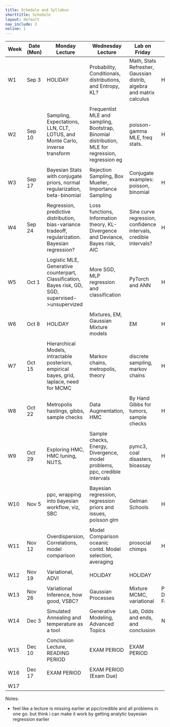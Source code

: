 ```yaml
---
title: Schedule and Syllabus
shorttitle: Schedule
layout: default
nav_include: 2
noline: 1
---
```


| Week | Date (Mon) | Monday Lecture                                               | Wednesday Lecture                                            | Lab on Friday                                                | HW               |
| ---- | ---------- | ------------------------------------------------------------ | ------------------------------------------------------------ | ------------------------------------------------------------ | ---------------- |
| W1   | Sep 3      | HOLIDAY                                                      | Probability, Conditionals, distributions, and Entropy, KL?   | Math, Stats  Refresher, Gaussian distrib, algebra and matrix calculus | HW1              |
|      |            |                                                              |                                                              |                                                              |                  |
| W2   | Sep 10     | Sampling, Expectations, LLN, CLT, LOTUS, and Monte Carlo, inverse transform | Frequentist MLE and sampling, Bootstrap, Binomial distribution, MLE for regression, regression eg | poisson-gamma MLE, freq stats.                               | HW2              |
|      |            |                                                              |                                                              |                                                              |                  |
| W3   | Sep 17     | Bayesian Stats with conjugate priors, normal regularization, beta-binomial | Rejection Sampling, Box Mueller, Importance Sampling         | Conjugate examples: poisson, binomial                        | HW3              |
|      |            |                                                              |                                                              |                                                              |                  |
| W4   | Sep 24     | Regression, predictive distribution, bias-variance tradeoff, regularization. Bayesian regression? | Loss functions, Information theory, KL-Divergence and Deviance, Bayes risk, AIC | Sine curve regression, confidence intervals, credible intervals? | HW4              |
|      |            |                                                              |                                                              |                                                              |                  |
| W5   | Oct 1      | Logistic MLE, Generative counterpart, Classification, Bayes risk, GD, SGD, supervised->unsupervized | More SGD, MLP regression and classification                  | PyTorch and ANN                                              | HW5              |
|      |            |                                                              |                                                              |                                                              |                  |
| W6   | Oct 8      | HOLIDAY                                                      | Mixtures, EM, Gaussian Mixture models                        | EM                                                           | HW6              |
|      |            |                                                              |                                                              |                                                              |                  |
| W7   | Oct 15     | Hierarchical Models, intractable posteriors, empirical bayes, grid, laplace, need for MCMC | Markov chains, metropolis, theory                            | discrete sampling, markov chains                             | HW7              |
|      |            |                                                              |                                                              |                                                              |                  |
| W8   | Oct 22     | Metropolis hastings, gibbs, sample checks                    | Data Augmentation, HMC                                       | By Hand Gibbs for tumors, sample checks                      | HW8:             |
|      |            |                                                              |                                                              |                                                              |                  |
| W9   | Oct 29     | Exploring HMC, HMC tuning, NUTS.                             | Sample checks, Energy, Divergence,  model problems, ppc, credible intervals | pymc3, coal disasters, bioassay                              | HW9:             |
|      |            |                                                              |                                                              |                                                              |                  |
| W10  | Nov 5      | ppc, wrapping into bayesian workflow, viz, SBC               | Bayesian regression, regression priors and issues, poisson glm | Gelman Schools                                               | HW10:            |
|      |            |                                                              |                                                              |                                                              |                  |
| W11  | Nov 12     | Overdispersion, Correlations, model comparison               | Model Comparison oceanic contd. Model selection, averaging   | prosocial chimps                                             | HW11:            |
|      |            |                                                              |                                                              |                                                              |                  |
| W12  | Nov 19     | Variational, ADVI                                            | HOLIDAY                                                      | HOLIDAY                                                      |                  |
|      |            |                                                              |                                                              |                                                              |                  |
| W13  | Nov 26     | Variational Inference, how good, VSBC?                       | Gaussian Processes                                           | Mixture MCMC, variational                                    | Paper Due Friday |
|      |            |                                                              |                                                              |                                                              |                  |
| W14  | Dec 3      | Simulated Annealing and temperature as a tool                | Generative Modeling, Advanced Topics                         | Lab, Odds and ends, and conclusion                           | None             |
|      |            |                                                              |                                                              |                                                              |                  |
| W15  | Dec 10     | Conclusion Lecture, READING PERIOD                           | EXAM PERIOD                                                  | EXAM PERIOD                                                  |                  |
|      |            |                                                              |                                                              |                                                              |                  |
| W16  | Dec 17     | EXAM PERIOD                                                  | EXAM PERIOD (Exam Due)                                       |                                                              |                  |
|      |            |                                                              |                                                              |                                                              |                  |
| W17  |            |                                                              |                                                              |                                                              |                  |

Notes:

- feel like a lecture is missing earlier at ppc/credible and all problems in one go. but think i can make it work by getting analytic bayesian regression earlier
